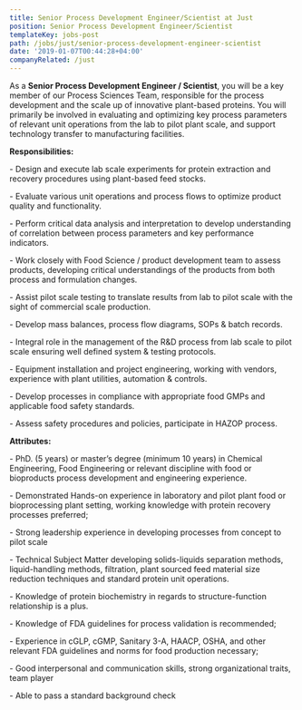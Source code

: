 ```yaml
---
title: Senior Process Development Engineer/Scientist at Just
position: Senior Process Development Engineer/Scientist
templateKey: jobs-post
path: /jobs/just/senior-process-development-engineer-scientist
date: '2019-01-07T00:44:28+04:00'
companyRelated: /just
---
```

As a **Senior Process Development Engineer / Scientist**, you will be a key member of our Process Sciences Team, responsible for the process development and the scale up of innovative plant-based proteins. You will primarily be involved in evaluating and optimizing key process parameters of relevant unit operations from the lab to pilot plant scale, and support technology transfer to manufacturing facilities.



**Responsibilities:**

\- Design and execute lab scale experiments for protein extraction and recovery procedures using plant-based feed stocks.

\- Evaluate various unit operations and process flows to optimize product quality and functionality.

\- Perform critical data analysis and interpretation to develop understanding of correlation between process parameters and key performance indicators.

\- Work closely with Food Science / product development team to assess products, developing critical understandings of the products from both process and formulation changes.

\- Assist pilot scale testing to translate results from lab to pilot scale with the sight of commercial scale production.

\- Develop mass balances, process flow diagrams, SOPs & batch records.

\- Integral role in the management of the R&D process from lab scale to pilot scale ensuring well defined system & testing protocols.

\- Equipment installation and project engineering, working with vendors, experience with plant utilities, automation & controls.

\- Develop processes in compliance with appropriate food GMPs and applicable food safety standards.

\- Assess safety procedures and policies, participate in HAZOP process.



**Attributes:**

\- PhD. (5 years) or master’s degree (minimum 10 years) in Chemical Engineering, Food Engineering or relevant discipline with food or bioproducts process development and engineering experience.

\- Demonstrated Hands-on experience in laboratory and pilot plant food or bioprocessing plant setting, working knowledge with protein recovery processes preferred;

\- Strong leadership experience in developing processes from concept to pilot scale

\- Technical Subject Matter developing solids-liquids separation methods, liquid-handling methods, filtration, plant sourced feed material size reduction techniques and standard protein unit operations.

\- Knowledge of protein biochemistry in regards to structure-function relationship is a plus.

\- Knowledge of FDA guidelines for process validation is recommended;

\- Experience in cGLP, cGMP, Sanitary 3-A, HAACP, OSHA, and other relevant FDA guidelines and norms for food production necessary;

\- Good interpersonal and communication skills, strong organizational traits, team player

\- Able to pass a standard background check
